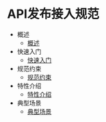 # API发布接入规范
* 概述
   * [概述](gai_shu.md)
* 快速入门
   * [快速入门](kuai_su_ru_men.md)
* 规范约束
   * [规范约束](gui_fan_yue_shu.md)
* 特性介绍
   * [特性介绍](te_xing_jie_shao.md)
* 典型场景
   * [典型场景](dian_xing_chang_jing.md)

